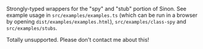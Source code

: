 ﻿Strongly-typed wrappers for the "spy" and "stub" portion of Sinon. See example usage in `src/examples/examples.ts` (which can be run in a browser by opening `dist/examples/examples.html`), `src/examples/class-spy` and `src/examples/stubs`.

Totally unsupported. Please don't contact me about this!
